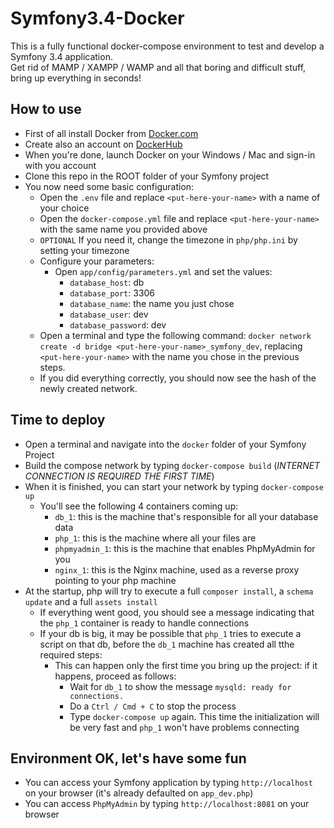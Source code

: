 # Symfony3.4-Docker

This is a fully functional docker-compose environment to test and develop a Symfony 3.4 application.<br>
Get rid of MAMP / XAMPP / WAMP and all that boring and difficult stuff, bring up everything in seconds!

## How to use

  - First of all install Docker from [Docker.com][docker]
  - Create also an account on [DockerHub][dockerhub]
  - When you're done, launch Docker on your Windows / Mac and sign-in with you account
  - Clone this repo in the ROOT folder of your Symfony project
  - You now need some basic configuration:
    - Open the `.env` file and replace `<put-here-your-name>` with a name of your choice
    - Open the `docker-compose.yml` file and replace `<put-here-your-name>` with the same name you provided above
    - `OPTIONAL` If you need it, change the timezone in `php/php.ini` by setting your timezone
    - Configure your parameters:
      - Open `app/config/parameters.yml` and set the values:
        - `database_host`: db
        - `database_port`: 3306
        - `database_name`: the name you just chose
        - `database_user`: dev
        - `database_password`: dev
    - Open a terminal and type the following command: `docker network create -d bridge <put-here-your-name>_symfony_dev`, replacing `<put-here-your-name>` with the name you chose in the previous steps.
    - If you did everything correctly, you should now see the hash of the newly created network.
    
## Time to deploy

  - Open a terminal and navigate into the `docker` folder of your Symfony Project
  - Build the compose network by typing `docker-compose build` (*INTERNET CONNECTION IS REQUIRED THE FIRST TIME*)
  - When it is finished, you can start your network by typing `docker-compose up`
    - You'll see the following 4 containers coming up:
      - `db_1`: this is the machine that's responsible for all your database data
      - `php_1`: this is the machine where all your files are
      - `phpmyadmin_1`: this is the machine that enables PhpMyAdmin for you
      - `nginx_1`: this is the Nginx machine, used as a reverse proxy pointing to your php machine   
  - At the startup, php will try to execute a full `composer install`, a `schema update` and a full `assets install`
    - If everything went good, you should see a message indicating that the `php_1` container is ready to handle connections
    - If your db is big, it may be possible that `php_1` tries to execute a script on that db, before the `db_1` machine has created all tthe required steps:
      - This can happen only the first time you bring up the project: if it happens, proceed as follows:
        - Wait for `db_1` to show the message `mysqld: ready for connections.`
        - Do a `Ctrl / Cmd + C` to stop the process
        - Type `docker-compose up` again. This time the initialization will be very fast and `php_1` won't have problems connecting 

## Environment OK, let's have some fun

  - You can access your Symfony application by typing `http://localhost` on your browser (it's already defaulted on `app_dev.php`)
  - You can access `PhpMyAdmin` by typing `http://localhost:8081` on your browser

   [docker]: <https://www.docker.com>
   [dockerhub]: <https://hub.docker.com>
  
